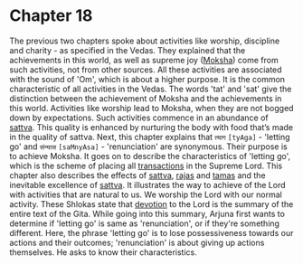 # <a name='_Toc488528609'></a>Chapter 18

The previous two chapters spoke about activities like worship, discipline and charity - as specified in the Vedas. They explained that the achievements in this world, as well as supreme joy ([Moksha](Moksha)) come from such activities, not from other sources. 
All these activities are associated with the sound of 'Om', which is about a higher purpose. It is the common characteristic of all activities in the Vedas. 
The words 'tat' and 'sat' give the distinction between the achievement of Moksha and the achievements in this world. Activities like worship lead to Moksha, when they are not bogged down by expectations. Such activities commence in an abundance of [sattva](sattva). This quality is enhanced by nurturing the body with food that’s made in the quality of sattva.
Next, this chapter explains that `त्याग` `[tyAga]` - 'letting go' and `संन्यास` `[saMnyAsa]` - 'renunciation' are synonymous. Their purpose is to achieve Moksha. It goes on to describe the characteristics of 'letting go', which is the scheme of placing all [transactions](kartrtva_transaction) in the Supreme Lord. 
This chapter also describes the effects of [sattva](sattva), [rajas](rajas) and [tamas](tamas) and the inevitable excellence of [sattva](sattva). It illustrates the way to achieve of the Lord with activities that are natural to us. We worship the Lord with our normal activity. 
These Shlokas state that [devotion](bhakti_a_defn) to the Lord is the summary of the entire text of the Gita.
While going into this summary, Arjuna first wants to determine if 'letting go' is same as 'renunciation', or if they're something different. Here, the phrase 'letting go' is to lose possessiveness towards our actions and their outcomes; 'renunciation' is about giving up actions themselves. He asks to know their characteristics.

